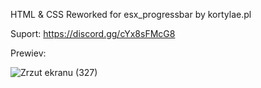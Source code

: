 HTML & CSS Reworked for esx_progressbar
by kortylae.pl

Suport: https://discord.gg/cYx8sFMcG8

Prewiev:

![Zrzut ekranu (327)](https://user-images.githubusercontent.com/101242127/199757624-93c48c30-deeb-48e8-a0f7-b808abbd2d56.png)
